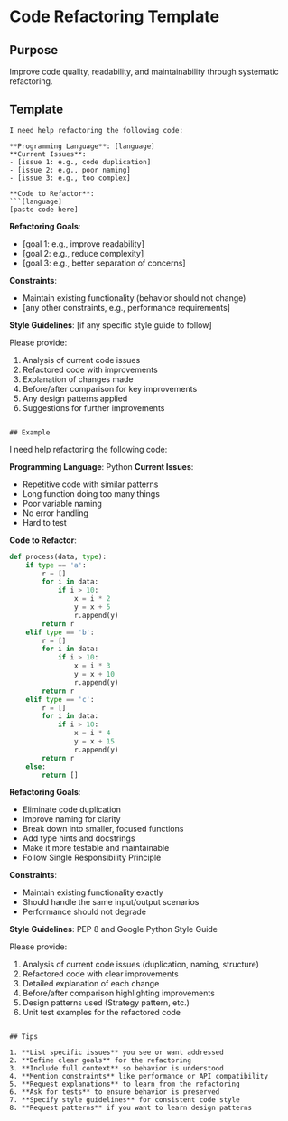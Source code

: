 # Code Refactoring Template

## Purpose
Improve code quality, readability, and maintainability through systematic refactoring.

## Template

```
I need help refactoring the following code:

**Programming Language**: [language]
**Current Issues**:
- [issue 1: e.g., code duplication]
- [issue 2: e.g., poor naming]
- [issue 3: e.g., too complex]

**Code to Refactor**:
```[language]
[paste code here]
```

**Refactoring Goals**:
- [goal 1: e.g., improve readability]
- [goal 2: e.g., reduce complexity]
- [goal 3: e.g., better separation of concerns]

**Constraints**:
- Maintain existing functionality (behavior should not change)
- [any other constraints, e.g., performance requirements]

**Style Guidelines**: [if any specific style guide to follow]

Please provide:
1. Analysis of current code issues
2. Refactored code with improvements
3. Explanation of changes made
4. Before/after comparison for key improvements
5. Any design patterns applied
6. Suggestions for further improvements
```

## Example

```
I need help refactoring the following code:

**Programming Language**: Python
**Current Issues**:
- Repetitive code with similar patterns
- Long function doing too many things
- Poor variable naming
- No error handling
- Hard to test

**Code to Refactor**:
```python
def process(data, type):
    if type == 'a':
        r = []
        for i in data:
            if i > 10:
                x = i * 2
                y = x + 5
                r.append(y)
        return r
    elif type == 'b':
        r = []
        for i in data:
            if i > 10:
                x = i * 3
                y = x + 10
                r.append(y)
        return r
    elif type == 'c':
        r = []
        for i in data:
            if i > 10:
                x = i * 4
                y = x + 15
                r.append(y)
        return r
    else:
        return []
```

**Refactoring Goals**:
- Eliminate code duplication
- Improve naming for clarity
- Break down into smaller, focused functions
- Add type hints and docstrings
- Make it more testable and maintainable
- Follow Single Responsibility Principle

**Constraints**:
- Maintain existing functionality exactly
- Should handle the same input/output scenarios
- Performance should not degrade

**Style Guidelines**: PEP 8 and Google Python Style Guide

Please provide:
1. Analysis of current code issues (duplication, naming, structure)
2. Refactored code with clear improvements
3. Detailed explanation of each change
4. Before/after comparison highlighting improvements
5. Design patterns used (Strategy pattern, etc.)
6. Unit test examples for the refactored code
```

## Tips

1. **List specific issues** you see or want addressed
2. **Define clear goals** for the refactoring
3. **Include full context** so behavior is understood
4. **Mention constraints** like performance or API compatibility
5. **Request explanations** to learn from the refactoring
6. **Ask for tests** to ensure behavior is preserved
7. **Specify style guidelines** for consistent code style
8. **Request patterns** if you want to learn design patterns
